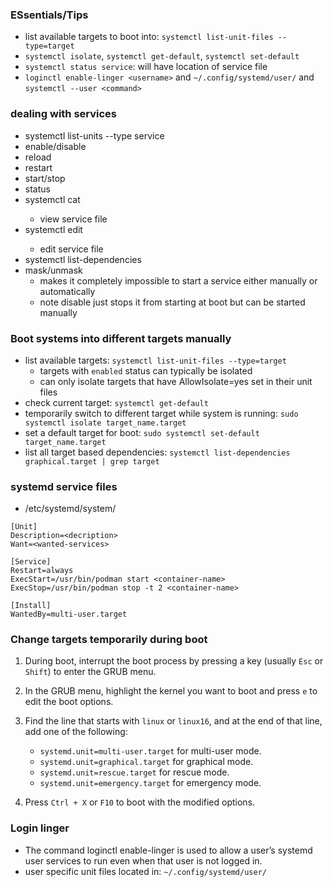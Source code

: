 ### ESsentials/Tips
* list available targets to boot into: `systemctl list-unit-files --type=target`
* `systemctl isolate`, `systemctl get-default`, `systemctl set-default`
* `systemctl status service`: will have location of service file 
* `loginctl enable-linger <username>` and `~/.config/systemd/user/` and `systemctl --user <command>`

### dealing with services
* systemctl list-units --type service
* enable/disable
* reload
* restart
* start/stop
* status
* systemctl cat <service name>
    * view service file
* systemctl edit <service name>
    * edit service file
* systemctl list-dependencies <service>
* mask/unmask
    * makes it completely impossible to start a service either manually or automatically
    * note disable just stops it from starting at boot but can be started manually

### Boot systems into different targets manually
* list available targets: `systemctl list-unit-files --type=target`
    * targets with `enabled` status can typically be isolated
    * can only isolate targets that have AllowIsolate=yes set in their unit files
* check current target: `systemctl get-default`
* temporarily switch to different target while system is running: `sudo systemctl isolate target_name.target`
* set a default target for boot: `sudo systemctl set-default target_name.target`
* list all target based dependencies: `systemctl list-dependencies graphical.target | grep target`

### systemd service files
* /etc/systemd/system/<service-files>

```
[Unit]
Description=<decription>
Want=<wanted-services>

[Service]
Restart=always
ExecStart=/usr/bin/podman start <container-name>
ExecStop=/usr/bin/podman stop -t 2 <container-name>

[Install]
WantedBy=multi-user.target
```

### Change targets temporarily during boot
1. During boot, interrupt the boot process by pressing a key (usually `Esc` or `Shift`) to enter the GRUB menu.

2. In the GRUB menu, highlight the kernel you want to boot and press `e` to edit the boot options.

3. Find the line that starts with `linux` or `linux16`, and at the end of that line, add one of the following:
   - `systemd.unit=multi-user.target` for multi-user mode.
   - `systemd.unit=graphical.target` for graphical mode.
   - `systemd.unit=rescue.target` for rescue mode.
   - `systemd.unit=emergency.target` for emergency mode.

4. Press `Ctrl + X` or `F10` to boot with the modified options.


### Login linger
* The command loginctl enable-linger <username> is used to allow a user’s systemd user services to run even when that user is not logged in.
* user specific unit files located in: `~/.config/systemd/user/` 